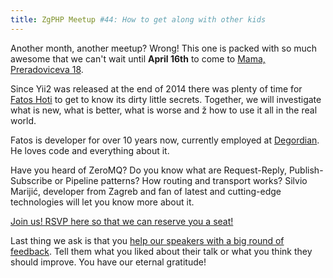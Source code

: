 ```yaml
---
title: ZgPHP Meetup #44: How to get along with other kids
---
```


Another month, another meetup? Wrong! This one is packed with so much awesome that we can't wait until **April 16th** to 
come to [Mama, Preradoviceva 18](https://www.google.com/maps/place/Preradoviceva+18,+Zagreb,+Croatia/@45.810158,15.974297,17z). 

Since Yii2 was released at the end of 2014 there was plenty of time for [Fatos Hoti](http://www.twitter.com/hotifatos) 
to get to know its dirty little secrets. Together, we will investigate what is new, what is better, what is worse and ž
how to use it all in the real world.

Fatos is developer for over 10 years now, currently employed at [Degordian](http://degordian.com). He loves code and 
everything about it.

Have you heard of ZeroMQ? Do you know what are Request-Reply, Publish-Subscribe or Pipeline patterns? How routing and
transport works? Silvio Marijić, developer from Zagreb and fan of latest and cutting-edge technologies will let you know
more about it.

<a class="btn btn-info" href="http://www.meetup.com/ZgPHP-meetup/events/205929152/" target="_blank">
Join us! RSVP here so that we can reserve you a seat!</a>

Last thing we ask is that you [help our speakers with a big round of feedback](https://joind.in/event/view/3592). 
Tell them what you liked about their talk or what you think they should improve. You have our eternal gratitude!

